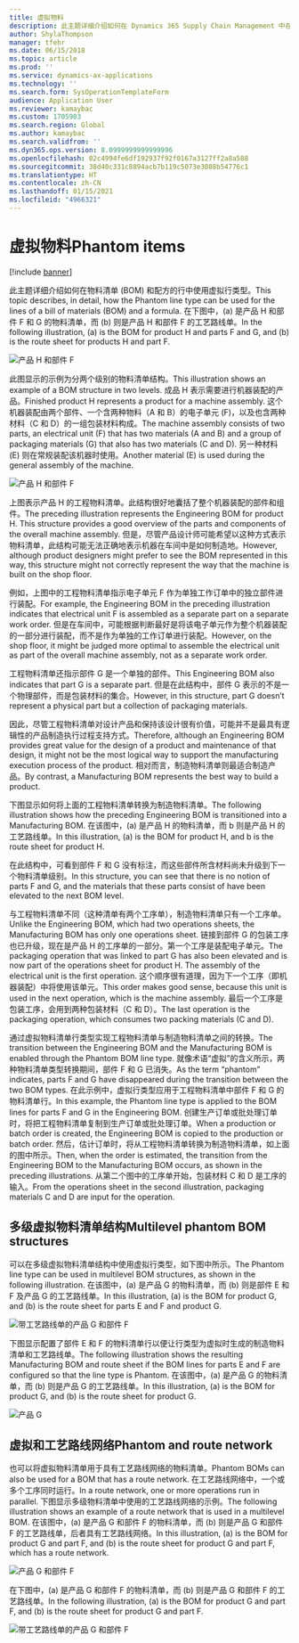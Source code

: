```yaml
---
title: 虚拟物料
description: 此主题详细介绍如何在 Dynamics 365 Supply Chain Management 中在物料清单 (BOM) 和配方的行中使用虚拟行类型。
author: ShylaThompson
manager: tfehr
ms.date: 06/15/2018
ms.topic: article
ms.prod: ''
ms.service: dynamics-ax-applications
ms.technology: ''
ms.search.form: SysOperationTemplateForm
audience: Application User
ms.reviewer: kamaybac
ms.custom: 1705903
ms.search.region: Global
ms.author: kamaybac
ms.search.validfrom: ''
ms.dyn365.ops.version: 8.0999999999999996
ms.openlocfilehash: 02c4994fe6df192937f92f0167a3127ff2a8a588
ms.sourcegitcommit: 38d40c331c8894acb7b119c5073e3088b54776c1
ms.translationtype: HT
ms.contentlocale: zh-CN
ms.lasthandoff: 01/15/2021
ms.locfileid: "4966321"
---
```

# <a name="phantom-items"></a><span data-ttu-id="2a6e4-103">虚拟物料</span><span class="sxs-lookup"><span data-stu-id="2a6e4-103">Phantom items</span></span>

[!include [banner](../includes/banner.md)]

<span data-ttu-id="2a6e4-104">此主题详细介绍如何在物料清单 (BOM) 和配方的行中使用虚拟行类型。</span><span class="sxs-lookup"><span data-stu-id="2a6e4-104">This topic describes, in detail, how the Phantom line type can be used for the lines of a bill of materials (BOM) and a formula.</span></span> <span data-ttu-id="2a6e4-105">在下图中，(a) 是产品 H 和部件 F 和 G 的物料清单，而 (b) 则是产品 H 和部件 F 的工艺路线单。</span><span class="sxs-lookup"><span data-stu-id="2a6e4-105">In the following illustration, (a) is the BOM for product H and parts F and G, and (b) is the route sheet for products H and part F.</span></span>

![产品 H 和部件 F](media/product-H-part-F.png)


<span data-ttu-id="2a6e4-107">此图显示的示例为分两个级别的物料清单结构。</span><span class="sxs-lookup"><span data-stu-id="2a6e4-107">This illustration shows an example of a BOM structure in two levels.</span></span> <span data-ttu-id="2a6e4-108">成品 H 表示需要进行机器装配的产品。</span><span class="sxs-lookup"><span data-stu-id="2a6e4-108">Finished product H represents a product for a machine assembly.</span></span> <span data-ttu-id="2a6e4-109">这个机器装配由两个部件、一个含两种物料（A 和 B）的电子单元 (F)，以及也含两种材料（C 和 D）的一组包装材料构成。</span><span class="sxs-lookup"><span data-stu-id="2a6e4-109">The machine assembly consists of two parts, an electrical unit (F) that has two materials (A and B) and a group of packaging materials (G) that also has two materials (C and D).</span></span> <span data-ttu-id="2a6e4-110">另一种材料 (E) 则在常规装配该机器时使用。</span><span class="sxs-lookup"><span data-stu-id="2a6e4-110">Another material (E) is used during the general assembly of the machine.</span></span>

![产品 H 和部件 F](media/product-H-part-B.png)

<span data-ttu-id="2a6e4-112">上图表示产品 H 的工程物料清单。此结构很好地囊括了整个机器装配的部件和组件。</span><span class="sxs-lookup"><span data-stu-id="2a6e4-112">The preceding illustration represents the Engineering BOM for product H. This structure provides a good overview of the parts and components of the overall machine assembly.</span></span> <span data-ttu-id="2a6e4-113">但是，尽管产品设计师可能希望以这种方式表示物料清单，此结构可能无法正确地表示机器在车间中是如何制造地。</span><span class="sxs-lookup"><span data-stu-id="2a6e4-113">However, although product designers might prefer to see the BOM represented in this way, this structure might not correctly represent the way that the machine is built on the shop floor.</span></span> 

<span data-ttu-id="2a6e4-114">例如，上图中的工程物料清单指示电子单元 F 作为单独工作订单中的独立部件进行装配。</span><span class="sxs-lookup"><span data-stu-id="2a6e4-114">For example, the Engineering BOM in the preceding illustration indicates that electrical unit F is assembled as a separate part on a separate work order.</span></span> <span data-ttu-id="2a6e4-115">但是在车间中，可能根据判断最好是将该电子单元作为整个机器装配的一部分进行装配，而不是作为单独的工作订单进行装配。</span><span class="sxs-lookup"><span data-stu-id="2a6e4-115">However, on the shop floor, it might be judged more optimal to assemble the electrical unit as part of the overall machine assembly, not as a separate work order.</span></span>

<span data-ttu-id="2a6e4-116">工程物料清单还指示部件 G 是一个单独的部件。</span><span class="sxs-lookup"><span data-stu-id="2a6e4-116">This Engineering BOM also indicates that part G is a separate part.</span></span> <span data-ttu-id="2a6e4-117">但是在此结构中，部件 G 表示的不是一个物理部件，而是包装材料的集合。</span><span class="sxs-lookup"><span data-stu-id="2a6e4-117">However, in this structure, part G doesn’t represent a physical part but a collection of packaging materials.</span></span> 

<span data-ttu-id="2a6e4-118">因此，尽管工程物料清单对设计产品和保持该设计很有价值，可能并不是最具有逻辑性的产品制造执行过程支持方式。</span><span class="sxs-lookup"><span data-stu-id="2a6e4-118">Therefore, although an Engineering BOM provides great value for the design of a product and maintenance of that design, it might not be the most logical way to support the manufacturing execution process of the product.</span></span> <span data-ttu-id="2a6e4-119">相对而言，制造物料清单则最适合制造产品。</span><span class="sxs-lookup"><span data-stu-id="2a6e4-119">By contrast, a Manufacturing BOM represents the best way to build a product.</span></span>

<span data-ttu-id="2a6e4-120">下图显示如何将上面的工程物料清单转换为制造物料清单。</span><span class="sxs-lookup"><span data-stu-id="2a6e4-120">The following illustration shows how the preceding Engineering BOM is transitioned into a Manufacturing BOM.</span></span> <span data-ttu-id="2a6e4-121">在该图中，(a) 是产品 H 的物料清单，而 b 则是产品 H 的工艺路线单。</span><span class="sxs-lookup"><span data-stu-id="2a6e4-121">In this illustration, (a) is the BOM for product H, and b is the route sheet for product H.</span></span>

<span data-ttu-id="2a6e4-122">在此结构中，可看到部件 F 和 G 没有标注，而这些部件所含材料尚未升级到下一个物料清单级别。</span><span class="sxs-lookup"><span data-stu-id="2a6e4-122">In this structure, you can see that there is no notion of parts F and G, and the materials that these parts consist of have been elevated to the next BOM level.</span></span> 

<span data-ttu-id="2a6e4-123">与工程物料清单不同（这种清单有两个工序单），制造物料清单只有一个工序单。</span><span class="sxs-lookup"><span data-stu-id="2a6e4-123">Unlike the Engineering BOM, which had two operations sheets, the Manufacturing BOM has only one operations sheet.</span></span> <span data-ttu-id="2a6e4-124">链接到部件 G 的包装工序也已升级，现在是产品 H 的工序单的一部分。第一个工序是装配电子单元。</span><span class="sxs-lookup"><span data-stu-id="2a6e4-124">The packaging operation that was linked to part G has also been elevated and is now part of the operations sheet for product H. The assembly of the electrical unit is the first operation.</span></span> <span data-ttu-id="2a6e4-125">这个顺序很有道理，因为下一个工序（即机器装配）中将使用该单元。</span><span class="sxs-lookup"><span data-stu-id="2a6e4-125">This order makes good sense, because this unit is used in the next operation, which is the machine assembly.</span></span> <span data-ttu-id="2a6e4-126">最后一个工序是包装工序，会用到两种包装材料（C 和 D）。</span><span class="sxs-lookup"><span data-stu-id="2a6e4-126">The last operation is the packaging operation, which consumes two packing materials (C and D).</span></span>

<span data-ttu-id="2a6e4-127">通过虚拟物料清单行类型实现工程物料清单与制造物料清单之间的转换。</span><span class="sxs-lookup"><span data-stu-id="2a6e4-127">The transition between the Engineering BOM and the Manufacturing BOM is enabled through the Phantom BOM line type.</span></span> <span data-ttu-id="2a6e4-128">就像术语“虚拟”的含义所示，两种物料清单类型转换期间，部件 F 和 G 已消失。</span><span class="sxs-lookup"><span data-stu-id="2a6e4-128">As the term “phantom” indicates, parts F and G have disappeared during the transition between the two BOM types.</span></span> <span data-ttu-id="2a6e4-129">在此示例中，虚拟行类型应用于工程物料清单中部件 F 和 G 的物料清单行。</span><span class="sxs-lookup"><span data-stu-id="2a6e4-129">In this example, the Phantom line type is applied to the BOM lines for parts F and G in the Engineering BOM.</span></span> <span data-ttu-id="2a6e4-130">创建生产订单或批处理订单时，将把工程物料清单复制到生产订单或批处理订单。</span><span class="sxs-lookup"><span data-stu-id="2a6e4-130">When a production or batch order is created, the Engineering BOM is copied to the production or batch order.</span></span> <span data-ttu-id="2a6e4-131">然后，估计订单时，将从工程物料清单转换为制造物料清单，如上面的图中所示。</span><span class="sxs-lookup"><span data-stu-id="2a6e4-131">Then, when the order is estimated, the transition from the Engineering BOM to the Manufacturing BOM occurs, as shown in the preceding illustrations.</span></span> <span data-ttu-id="2a6e4-132">从第二个图中的工序单开始，包装材料 C 和 D 是工序的输入。</span><span class="sxs-lookup"><span data-stu-id="2a6e4-132">From the operations sheet in the second illustration, packaging materials C and D are input for the operation.</span></span> 

## <a name="multilevel-phantom-bom-structures"></a><span data-ttu-id="2a6e4-133">多级虚拟物料清单结构</span><span class="sxs-lookup"><span data-stu-id="2a6e4-133">Multilevel phantom BOM structures</span></span>
<span data-ttu-id="2a6e4-134">可以在多级虚拟物料清单结构中使用虚拟行类型，如下图中所示。</span><span class="sxs-lookup"><span data-stu-id="2a6e4-134">The Phantom line type can be used in multilevel BOM structures, as shown in the following illustration.</span></span> <span data-ttu-id="2a6e4-135">在该图中，(a) 是产品 G 的物料清单，而 (b) 则是部件 E 和 F 及产品 G 的工艺路线单。</span><span class="sxs-lookup"><span data-stu-id="2a6e4-135">In this illustration, (a) is the BOM for product G, and (b) is the route sheet for parts E and F and product G.</span></span> 

![带工艺路线单的产品 G 和部件 F](media/product-G-route-sheet-G.png)


<span data-ttu-id="2a6e4-137">下图显示配置了部件 E 和 F 的物料清单行以便让行类型为虚拟时生成的制造物料清单和工艺路线单。</span><span class="sxs-lookup"><span data-stu-id="2a6e4-137">The following illustration shows the resulting Manufacturing BOM and route sheet if the BOM lines for parts E and F are configured so that the line type is Phantom.</span></span> <span data-ttu-id="2a6e4-138">在该图中，(a) 是产品 G 的物料清单，而 (b) 则是产品 G 的工艺路线单。</span><span class="sxs-lookup"><span data-stu-id="2a6e4-138">In this illustration, (a) is the BOM for product G, and (b) is the route sheet for product G.</span></span>

![产品 G](media/product-G.png)


## <a name="phantom-and-route-network"></a><span data-ttu-id="2a6e4-140">虚拟和工艺路线网络</span><span class="sxs-lookup"><span data-stu-id="2a6e4-140">Phantom and route network</span></span>
<span data-ttu-id="2a6e4-141">也可以将虚拟物料清单用于具有工艺路线网络的物料清单。</span><span class="sxs-lookup"><span data-stu-id="2a6e4-141">Phantom BOMs can also be used for a BOM that has a route network.</span></span> <span data-ttu-id="2a6e4-142">在工艺路线网络中，一个或多个工序同时运行。</span><span class="sxs-lookup"><span data-stu-id="2a6e4-142">In a route network, one or more operations run in parallel.</span></span> <span data-ttu-id="2a6e4-143">下图显示多级物料清单中使用的工艺路线网络的示例。</span><span class="sxs-lookup"><span data-stu-id="2a6e4-143">The following illustration shows an example of a route network that is used in a multilevel BOM.</span></span> <span data-ttu-id="2a6e4-144">在该图中，(a) 是产品 G 和部件 F 的物料清单，而 (b) 则是产品 G 和部件 F 的工艺路线单，后者具有工艺路线网络。</span><span class="sxs-lookup"><span data-stu-id="2a6e4-144">In this illustration, (a) is the BOM for product G and part F, and (b) is the route sheet for product G and part F, which has a route network.</span></span>

![产品 G 和部件 F](media/product-G-part-F.png)


<span data-ttu-id="2a6e4-146">在下图中，(a) 是产品 G 和部件 F 的物料清单，而 (b) 则是产品 G 和部件 F 的工艺路线单。</span><span class="sxs-lookup"><span data-stu-id="2a6e4-146">In the following illustration, (a) is the BOM for product G and part F, and (b) is the route sheet for product G and part F.</span></span>

![带工艺路线单的产品 G 和部件 F](media/product-G-part-F-with-route-sheet.png)
